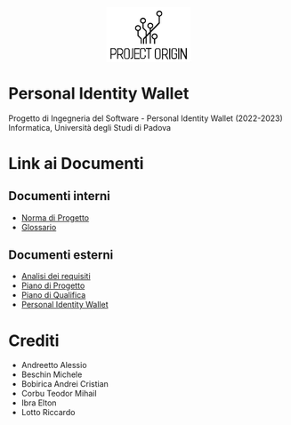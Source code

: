<img src="./latex/template/images/logo.png" alt="ProjectOriginLogo" style="width:30%; display:block; margin:auto;">

# Personal Identity Wallet

Progetto di Ingegneria del Software - Personal Identity Wallet (2022-2023)
Informatica, Università degli Studi di Padova

# Link ai Documenti

## Documenti interni

- [Norma di Progetto](./documenti_interni/documenti/normeDiProgetto.pdf)
- [Glossario](./documenti_interni/documenti/glossario.pdf)

## Documenti esterni

- [Analisi dei requisiti](./documenti_esterni/documenti/analisiDeiRequisiti.pdf)
- [Piano di Progetto](./documenti_esterni/documenti/pianoDiProgetto.pdf)
- [Piano di Qualifica](./documenti_esterni/documenti/pianoDiQualifica.pdf)
- [Personal Identity Wallet](documenti_esterni/documenti/Personal_Identity_Wallet/PersonalIdentityWallet.pdf)

# Crediti

- Andreetto Alessio
- Beschin Michele
- Bobirica Andrei Cristian
- Corbu Teodor Mihail
- Ibra Elton
- Lotto Riccardo
